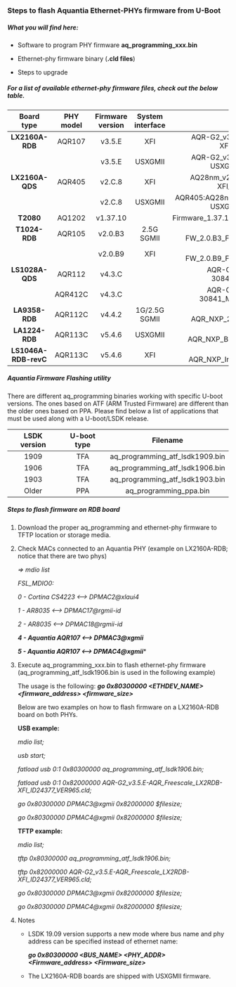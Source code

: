 ### Steps to flash Aquantia Ethernet-PHYs firmware from U-Boot

##### What you will find here:

- Software to program PHY firmware **aq_programming_xxx.bin**

- Ethernet-phy firmware binary (**.cld files**)

- Steps to upgrade



##### For a list of available ethernet-phy firmware files, check out the below table.

|   Board type          | PHY model | Firmware version | System interface |                           Filename                           |
| :-------------------: | :-------: | :--------------: | :--------------: | :----------------------------------------------------------: |
| **LX2160A-RDB**       |  AQR107   |      v3.5.E      |       XFI        | AQR-G2_v3.5.E-AQR_Freescale_LX2RDB-XFI_ID24377_VER965.cld |
|                       |           |      v3.5.E      |     USXGMII      | AQR-G2_v3.5.E-AQR_Freescale_LX2RDB-USXGMII_ID24109_VER965.cld |
| **LX2160A-QDS**       |  AQR405   |      v2.C.8      |       XFI        |  AQ28nm_v2.C.8-AQR_Freescale_LX2QDS-XFI_ID24724_VER1019.cld  |
|                       |           |      v2.C.8      |     USXGMII      | AQR405:AQ28nm_v2.C.8-AQR_Freescale_LX2QDS-USXGMII_ID24191_VER997.cld |
|    **T2080**          |  AQ1202   |     v1.37.10     |                  |       Firmware_1.37.10_011014_Freescale_T2080PCIe.cld        |
|  **T1024-RDB**        |  AQR105   |     v2.0.B3      |    2.5G SGMII    |        AQ28nm-FW_2.0.B3_Freescale_T1024RDB_120514.cld        |
|                       |           |     v2.0.B9      |       XFI        |        AQ28nm-FW_2.0.B9_Freescale_T1024RDB_012115.cld        |
| **LS1028A-QDS**       |  AQR112   |      v4.3.C      |                  |     AQR-G3_v4.3.C-AQR_NXP_SPF-30842_ID24155_VER1198.cld      |
|                       |  AQR412C  |      v4.3.C      |                  |   AQR-G3_v4.3.C-AQR_NXP_SPF-30841_MUSX_ID40019_VER1198.cld   |
| **LA9358-RDB**        |  AQR112C  |      v4.4.2      |   1G/2.5G SGMII  |  AQR-G3_v4.4.2-AQR_NXP_2500BX_ID44398_VER1511.cld            |
| **LA1224-RDB**        |  AQR113C  |      v5.4.6      |      USXGMII     |  AQR-G4_v5.4.6-AQR_NXP_Bonnyrigg_ID44428_VER1533.cld         |
| **LS1046A-RDB-revC**  |  AQR113C  |      v5.4.6      |        XFI       |  AQR-G4_v5.4.6-AQR_NXP_Inverness_ID44430_VER1533.cld         |


##### Aquantia Firmware Flashing utility

There are different aq_programming binaries working with specific U-boot versions.  The ones based on ATF (ARM Trusted Firmware) are different than the older ones based on PPA. Please find below a list of applications that must be used along with a U-boot/LSDK release.

| LSDK version | U-boot type |            Filename             |
| :----------: | :---------: | :-----------------------------: |
|     1909     |     TFA     | aq_programming_atf_lsdk1909.bin |
|     1906     |     TFA     | aq_programming_atf_lsdk1906.bin |
|     1903     |     TFA     | aq_programming_atf_lsdk1903.bin |
|    Older     |     PPA     |     aq_programming_ppa.bin      |



##### Steps to flash firmware on RDB board

1. Download the proper aq_programming and ethernet-phy firmware to TFTP location or storage media.

2. Check MACs connected to an Aquantia PHY (example on LX2160A-RDB; notice that there are two phys)

   *=> mdio list*

   *FSL_MDIO0:*

   *0 - Cortina CS4223 <--> DPMAC2@xlaui4*

   *1 - AR8035 <--> DPMAC17@rgmii-id*

   *2 - AR8035 <--> DPMAC18@rgmii-id*

   ***4 - Aquantia AQR107 <--> DPMAC3@xgmii***

   ***5 - Aquantia AQR107 <--> DPMAC4@xgmii****

3. Execute aq_programming_xxx.bin to flash ethernet-phy firmware (aq_programming_atf_lsdk1906.bin is used in the following example)

   The usage is the following: ***go 0x80300000 <ETHDEV_NAME> <firmware_address> <firmware_size>***

   Below are two examples on how to flash firmware on a LX2160A-RDB board on both PHYs.

   **USB example:**

   *mdio list;*

   *usb start;*

   *fatload usb 0:1 0x80300000 aq_programming_atf_lsdk1906.bin;*

   *fatload usb 0:1 0x82000000 AQR-G2_v3.5.E-AQR_Freescale_LX2RDB-XFI_ID24377_VER965.cld;*

   *go 0x80300000 DPMAC3@xgmii 0x82000000 $filesize;*

   *go 0x80300000 DPMAC4@xgmii 0x82000000 $filesize;*

   **TFTP example:**

   *mdio list;*

   *tftp 0x80300000 aq_programming_atf_lsdk1906.bin;*

   *tftp 0x82000000 AQR-G2_v3.5.E-AQR_Freescale_LX2RDB-XFI_ID24377_VER965.cld;*

   *go 0x80300000 DPMAC3@xgmii 0x82000000 $filesize;*

   *go 0x80300000 DPMAC4@xgmii 0x82000000 $filesize;*


4. Notes

   - LSDK 19.09 version supports a new mode where bus name and phy address can be specified instead of ethernet name:

   		***go 0x80300000 <BUS_NAME> <PHY_ADDR> <Firmware_address> <Firmware_size>***

   - The LX2160A-RDB boards are shipped with USXGMII firmware.

